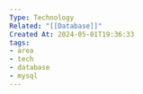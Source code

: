 ```yaml
---
Type: Technology
Related: "[[Database]]"
Created At: 2024-05-01T19:36:33
tags:
- area
- tech
- database
- mysql
---
```


